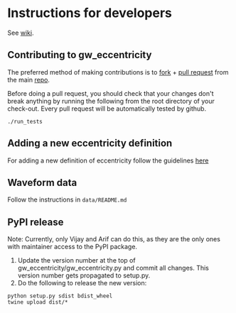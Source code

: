 # Instructions for developers
See [wiki](https://github.com/vijayvarma392/gw_eccentricity/wiki).

## Contributing to gw_eccentricity

The preferred method of making contributions is to
[fork](https://help.github.com/articles/fork-a-repo/) + [pull
request](https://help.github.com/articles/about-pull-requests/) from the main
[repo](https://github.com/vijayvarma392/gw_eccentricity).

Before doing a pull request, you should check that your changes don't break
anything by running the following from the root directory of your check-out.
Every pull request will be automatically tested by github.
```
./run_tests
```

## Adding a new eccentricity definition
For adding a new definition of eccentricity follow the guidelines [here](https://github.com/vijayvarma392/gw_eccentricity/wiki/Adding-new-eccentricity-definitions)

## Waveform data
Follow the instructions in `data/README.md`

## PyPI release
Note: Currently, only Vijay and Arif can do this, as they are the only ones with maintainer access to the PyPI package.
1. Update the version number at the top of gw_eccentricity/gw_eccentricity.py and commit all changes. This version number gets propagated to setup.py.
2. Do the following to release the new version:
```shell
python setup.py sdist bdist_wheel
twine upload dist/*
```
